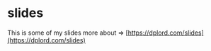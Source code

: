 # slides
This is some of my slides
more about =>   [https://dplord.com/slides](https://dplord.com/slides)

